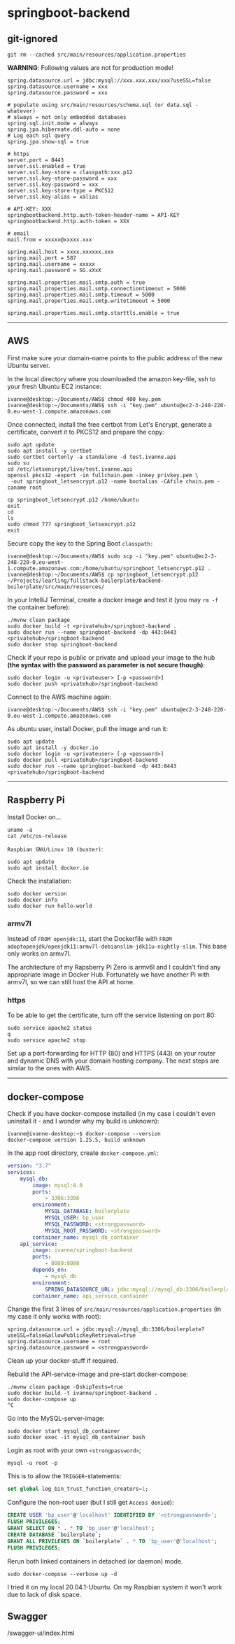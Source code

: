 # springboot-backend

## git-ignored
```git rm --cached src/main/resources/application.properties```

**WARNING**: Following values are not for production mode!
```properties
spring.datasource.url = jdbc:mysql://xxx.xxx.xxx/xxx?useSSL=false
spring.datasource.username = xxx
spring.datasource.password = xxx

# populate using src/main/resources/schema.sql (or data.sql - whatever)
# always = not only embedded databases 
spring.sql.init.mode = always
spring.jpa.hibernate.ddl-auto = none
# Log each sql query
spring.jpa.show-sql = true

# https
server.port = 8443
server.ssl.enabled = true
server.ssl.key-store = classpath:xxx.p12
server.ssl.key-store-password = xxx
server.ssl.key-password = xxx
server.ssl.key-store-type = PKCS12
server.ssl.key-alias = xalias

# API-KEY: XXX
springbootbackend.http.auth-token-header-name = API-KEY
springbootbackend.http.auth-token = XXX

# email
mail.from = xxxxx@xxxxx.xxx

spring.mail.host = xxxx.xxxxxx.xxx
spring.mail.port = 587
spring.mail.username = xxxxx
spring.mail.password = SG.xXxX

spring.mail.properties.mail.smtp.auth = true
spring.mail.properties.mail.smtp.connectiontimeout = 5000
spring.mail.properties.mail.smtp.timeout = 5000
spring.mail.properties.mail.smtp.writetimeout = 5000

spring.mail.properties.mail.smtp.starttls.enable = true
```

---

## AWS
First make sure your domain-name points to the public address of the new Ubuntu server.

In the local directory where you downloaded the amazon key-file, ssh to your fresh Ubuntu EC2 instance:
```console
ivanne@desktop:~/Documents/AWS$ chmod 400 key.pem
ivanne@desktop:~/Documents/AWS$ ssh -i "key.pem" ubuntu@ec2-3-248-220-0.eu-west-1.compute.amazonaws.com
```
Once connected, install the free certbot from Let's Encrypt, generate a certificate, convert it to PKCS12 and prepare the copy:
```console
sudo apt update
sudo apt install -y certbot
sudo certbot certonly -a standalone -d test.ivanne.api
sudo su
cd /etc/letsencrypt/live/test.ivanne.api
openssl pkcs12 -export -in fullchain.pem -inkey privkey.pem \
 -out springboot_letsencrypt.p12 -name bootalias -CAfile chain.pem -caname root

cp springboot_letsencrypt.p12 /home/ubuntu
exit
cd
ls
sudo chmod 777 springboot_letsencrypt.p12
exit
```
Secure copy the key to the Spring Boot ```classpath:```
```console
ivanne@desktop:~/Documents/AWS$ sudo scp -i "key.pem" ubuntu@ec2-3-248-220-0.eu-west-1.compute.amazonaws.com:/home/ubuntu/springboot_letsencrypt.p12 .
ivanne@desktop:~/Documents/AWS$ cp springboot_letsencrypt.p12 ~/Projects/learling/fullstack-boilerplate/backend-boilerplate/src/main/resources/
```
In your IntelliJ Terminal, create a docker image and test it (you may ```rm -f``` the container before):
```console
./mvnw clean package
sudo docker build -t <privatehub>/springboot-backend .
sudo docker run --name springboot-backend -dp 443:8443 <privatehub>/springboot-backend
sudo docker stop springboot-backend
```
Check if your repo is public or private and upload your image to the hub **(the syntax with the password as parameter is not secure though)**:
```console
sudo docker login -u <privateuser> [-p <password>]
sudo docker push <privatehub>/springboot-backend
```
Connect to the AWS machine again:
```console
ivanne@desktop:~/Documents/AWS$ ssh -i "key.pem" ubuntu@ec2-3-248-220-0.eu-west-1.compute.amazonaws.com
```
As ubuntu user, install Docker, pull the image and run it:
```console
sudo apt update
sudo apt install -y docker.io
sudo docker login -u <privateuser> [-p <password>]
sudo docker pull <privatehub>/springboot-backend
sudo docker run --name springboot-backend -dp 443:8443 <privatehub>/springboot-backend
```

---

## Raspberry Pi

Install Docker on...
```console
uname -a
cat /etc/os-release
```
```Raspbian GNU/Linux 10 (buster)```:
```console
sudo apt update
sudo apt install docker.io
```
Check the installation:
```console
sudo docker version
sudo docker info
sudo docker run hello-world
```

### armv7l

Instead of ```FROM openjdk:11```, start the Dockerfile with ```FROM adoptopenjdk/openjdk11:armv7l-debianslim-jdk11u-nightly-slim```.
This base only works on armv7l.

The architecture of my Rapsberry Pi Zero is armv6l and I couldn't find any appropriate image in Docker Hub. 
Fortunately we have another Pi with armv7l, so we can still host the API at home.

### https

To be able to get the certificate, turn off the service listening on port 80:
```console
sudo service apache2 status
q
sudo service apache2 stop
```
Set up a port-forwarding for HTTP (80) and HTTPS (443) on your router and dynamic DNS with your domain hosting company.
The next steps are similar to the ones with AWS.

---

## docker-compose

Check if you have docker-compose installed 
(in my case I couldn't even uninstall it -
and I wonder why my build is unknown):

```console
ivanne@ivanne-desktop:~$ docker-compose --version
docker-compose version 1.25.5, build unknown
```

In the app root directory, create ```docker-compose.yml```:

```yaml
version: "3.7"
services:
    mysql_db:
        image: mysql:8.0
        ports:
            - 3306:3306
        environment:
            MYSQL_DATABASE: boilerplate
            MYSQL_USER: bp_user
            MYSQL_PASSWORD: <strongpassword>
            MYSQL_ROOT_PASSWORD: <strongpassword>
        container_name: mysql_db_container
    api_service:
        image: ivanne/springboot-backend
        ports:
            - 8080:8080
        depends_on:
            - mysql_db
        environment:
            SPRING_DATASOURCE_URL: jdbc:mysql://mysql_db:3306/boilerplate?useSSL=false&allowPublicKeyRetrieval=true
        container_name: api_service_container
```

Change the first 3 lines of ```src/main/resources/application.properties``` 
(in my case it only works with root):

```properties
spring.datasource.url = jdbc:mysql://mysql_db:3306/boilerplate?useSSL=false&allowPublicKeyRetrieval=true
spring.datasource.username = root
spring.datasource.password = <strongpassword>
```

Clean up your docker-stuff if required.

Rebuild the API-service-image and pre-start docker-compose:
```console
./mvnw clean package -DskipTests=true
sudo docker build -t ivanne/springboot-backend .
sudo docker-compose up
^C
```
Go into the MySQL-server-image:
```console
sudo docker start mysql_db_container
sudo docker exec -it mysql_db_container bash
```
Login as root with your own ```<strongpassword>```;
```
mysql -u root -p
```
This is to allow the ```TRIGGER```-statements:
```sql
set global log_bin_trust_function_creators=1;
```
Configure the non-root user (but I still get ```Access denied```):
```sql
CREATE USER 'bp_user'@'localhost' IDENTIFIED BY '<strongpassword>';
FLUSH PRIVILEGES;
GRANT SELECT ON * . * TO 'bp_user'@'localhost';
CREATE DATABASE `boilerplate`;
GRANT ALL PRIVILEGES ON `boilerplate` . * TO 'bp_user'@'localhost';
FLUSH PRIVILEGES;
```
Rerun both linked containers in detached (or daemon) mode.
```console
sudo docker-compose --verbose up -d
```

I tried it on my local 20.04.1-Ubuntu. 
On my Raspbian system it won't work due to lack of disk space.

## Swagger

/swagger-ui/index.html